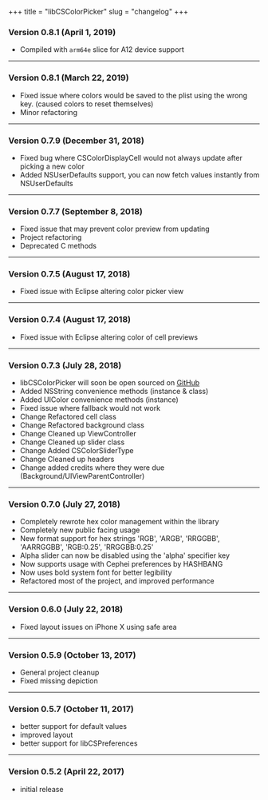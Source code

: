 +++
title = "libCSColorPicker"
slug = "changelog"
+++

### Version 0.8.1 (April 1, 2019)

- Compiled with `arm64e` slice for A12 device support

---

### Version 0.8.1 (March 22, 2019)

- Fixed issue where colors would be saved to the plist using the wrong key. (caused colors to reset themselves)
- Minor refactoring

---

### Version 0.7.9 (December 31, 2018)

- Fixed bug where CSColorDisplayCell would not always update after picking a new color
- Added NSUserDefaults support, you can now fetch values instantly from NSUserDefaults

---

### Version 0.7.7 (September 8, 2018)

- Fixed issue that may prevent color preview from updating 
- Project refactoring
- Deprecated C methods

---

### Version 0.7.5 (August 17, 2018)

- Fixed issue with Eclipse altering color picker view

---

### Version 0.7.4 (August 17, 2018)

- Fixed issue with Eclipse altering color of cell previews

---

### Version 0.7.3 (July 28, 2018)

- libCSColorPicker will soon be open sourced on [GitHub](https://github.com/CreatureSurvive/libCSColorPicker)
- Added NSString convenience methods (instance & class)
- Added UIColor convenience methods (instance)
- Fixed issue where fallback would not work
- Change Refactored cell class
- Change Refactored background class
- Change Cleaned up ViewController
- Change Cleaned up slider class
- Change Added CSColorSliderType
- Change Cleaned up headers
- Change added credits where they were due (Background/UIViewParentController)

---

### Version 0.7.0 (July 27, 2018)

- Completely rewrote hex color management within the library
- Completely new public facing usage
- New format support for hex strings 'RGB', 'ARGB', 'RRGGBB', 'AARRGGBB', 'RGB:0.25', 'RRGGBB:0.25'
- Alpha slider can now be disabled using the 'alpha' specifier key
- Now supports usage with Cephei preferences by HASHBANG 
- Now uses bold system font for better legibility 
- Refactored most of the project, and improved performance

---

### Version 0.6.0 (July 22, 2018)

- Fixed layout issues on iPhone X using safe area

---

### Version 0.5.9 (October 13, 2017)

- General project cleanup
- Fixed missing depiction

---

### Version 0.5.7 (October 11, 2017)

- better support for default values
- improved layout
- better support for libCSPreferences

---

### Version 0.5.2 (April 22, 2017)

- initial release
